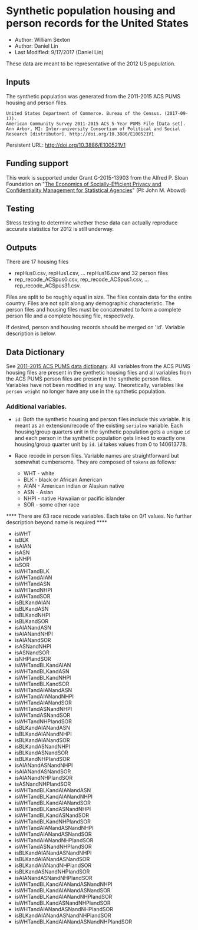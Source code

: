 # Synthetic population housing and person records for the United States
- Author: William Sexton
- Author: Daniel Lin
- Last Modified: 9/17/2017	(Daniel Lin)

These data are meant to be representative of the 2012 US population.

## Inputs
The synthetic population was generated from the 2011-2015 ACS PUMS housing and person files.


    United States Department of Commerce. Bureau of the Census. (2017-09-17).
    American Community Survey 2011-2015 ACS 5-Year PUMS File [Data set].
    Ann Arbor, MI: Inter-university Consortium of Political and Social
    Research [distributor]. http://doi.org/10.3886/E100521V1

Persistent URL:  http://doi.org/10.3886/E100521V1

## Funding support
This work is supported under  Grant G-2015-13903 from the Alfred P. Sloan Foundation on "[The Economics of Socially-Efficient Privacy and Confidentiality Management for Statistical Agencies](https://www.ilr.cornell.edu/labor-dynamics-institute/research/project-19)" (PI: John M. Abowd)

## Testing
Stress testing to determine whether these data can actually reproduce accurate statistics for 2012 is still underway.

## Outputs
There are 17 housing files
- repHus0.csv, repHus1.csv, ... repHus16.csv
and 32 person files
- rep_recode_ACSpus0.csv, rep_recode_ACSpus1.csv, ... rep_recode_ACSpus31.csv.

Files are split to be roughly equal in size. The files contain data for the entire country. Files are not split along any demographic characteristic. The person files and housing files must be concatenated to form a complete person file and a complete housing file, respectively.

If desired, person and housing records should be merged on 'id'. Variable description is below.

## Data Dictionary
See [2011-2015 ACS PUMS data dictionary](http://doi.org/10.3886/E100521V1). All variables from the ACS PUMS housing files are present in the synthetic housing files and all variables from the ACS PUMS person files are present in the synthetic person files. Variables have not been modified in any way. Theoretically, variables like `person weight` no longer have any use in the synthetic population.

### Additional variables.
- `id`: Both the synthetic housing and person files include this variable. It is meant as an extension/recode of the existing `serialno` variable.  Each housing/group quarters unit in the synthetic population gets a unique `id` and each person in the synthetic population gets linked to exactly one housing/group quarter unit by `id`.
`id` takes values from 0 to 140613778.

- Race recode in person files. Variable names are straightforward but somewhat cumbersome. They are composed of `tokens` as follows:

  - WHT - white
  - BLK - black or African American
  - AIAN - American indian or Alaskan native
  - ASN - Asian
  - NHPI - native Hawaiian or pacific islander
  - SOR - some other race

**** There are 63 race recode variables. Each take on 0/1 values. No further description beyond name is required ****

- isWHT
- isBLK
- isAIAN
- isASN
- isNHPI
- isSOR
- isWHTandBLK
- isWHTandAIAN
- isWHTandASN
- isWHTandNHPI
- isWHTandSOR
- isBLKandAIAN
- isBLKandASN
- isBLKandNHPI
- isBLKandSOR
- isAIANandASN
- isAIANandNHPI
- isAIANandSOR
- isASNandNHPI
- isASNandSOR
- isNHPIandSOR
- isWHTandBLKandAIAN
- isWHTandBLKandASN
- isWHTandBLKandNHPI
- isWHTandBLKandSOR
- isWHTandAIANandASN
- isWHTandAIANandNHPI
- isWHTandAIANandSOR
- isWHTandASNandNHPI
- isWHTandASNandSOR
- isWHTandNHPIandSOR
- isBLKandAIANandASN
- isBLKandAIANandNHPI
- isBLKandAIANandSOR
- isBLKandASNandNHPI
- isBLKandASNandSOR
- isBLKandNHPIandSOR
- isAIANandASNandNHPI
- isAIANandASNandSOR
- isAIANandNHPIandSOR
- isASNandNHPIandSOR
- isWHTandBLKandAIANandASN
- isWHTandBLKandAIANandNHPI
- isWHTandBLKandAIANandSOR
- isWHTandBLKandASNandNHPI
- isWHTandBLKandASNandSOR
- isWHTandBLKandNHPIandSOR
- isWHTandAIANandASNandNHPI
- isWHTandAIANandASNandSOR
- isWHTandAIANandNHPIandSOR
- isWHTandASNandNHPIandSOR
- isBLKandAIANandASNandNHPI
- isBLKandAIANandASNandSOR
- isBLKandAIANandNHPIandSOR
- isBLKandASNandNHPIandSOR
- isAIANandASNandNHPIandSOR
- isWHTandBLKandAIANandASNandNHPI
- isWHTandBLKandAIANandASNandSOR
- isWHTandBLKandAIANandNHPIandSOR
- isWHTandBLKandASNandNHPIandSOR
- isWHTandAIANandASNandNHPIandSOR
- isBLKandAIANandASNandNHPIandSOR
- isWHTandBLKandAIANandASNandNHPIandSOR
